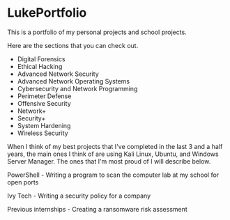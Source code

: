 # LukePortfolio
This is a portfolio of my personal projects and school projects.


Here are the sections that you can check out.

- Digital Forensics
- Ethical Hacking
- Advanced Network Security
- Advanced Network Operating Systems
- Cybersecurity and Network Programming
- Perimeter Defense
- Offensive Security
- Network+
- Security+
- System Hardening
- Wireless Security


When I think of my best projects that I've completed in the last 3 and a half years, the main ones I think of are using Kali Linux, Ubuntu, and Windows Server Manager.  The ones that I'm most proud of I will describe below.

PowerShell - Writing a program to scan the computer lab at my school for open ports

Ivy Tech - Writing a security policy for a company

Previous internships - Creating a ransomware risk assessment

